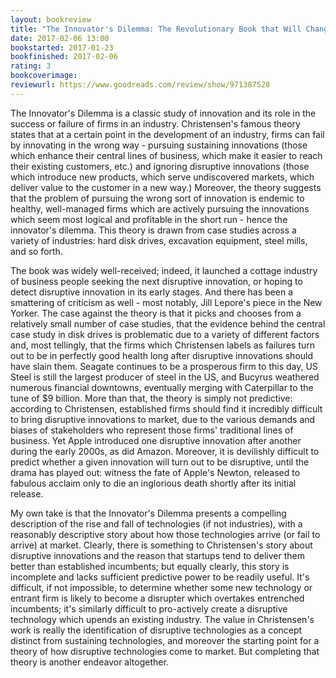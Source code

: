 ```yaml
---
layout: bookreview
title: "The Innovator's Dilemma: The Revolutionary Book that Will Change the Way You Do Business"
date: 2017-02-06 13:00
bookstarted: 2017-01-23
bookfinished: 2017-02-06
rating: 3
bookcoverimage: 
reviewurl: https://www.goodreads.com/review/show/971387528
---
```


The Innovator's Dilemma is a classic study of innovation and its role in the success or failure of firms in an industry. Christensen's famous theory states that at a certain point in the development of an industry, firms can fail by innovating in the wrong way - pursuing sustaining innovations (those which enhance their central lines of business, which make it easier to reach their existing customers, etc.) and ignoring disruptive innovations (those which introduce new products, which serve undiscovered markets, which deliver value to the customer in a new way.) Moreover, the theory suggests that the problem of pursuing the wrong sort of innovation is endemic to healthy, well-managed firms which are actively pursuing the innovations which seem most logical and profitable in the short run - hence the innovator's dilemma. This theory is drawn from case studies across a variety of industries: hard disk drives, excavation equipment, steel mills, and so forth. 



The book was widely well-received; indeed, it launched a cottage industry of business people seeking the next disruptive innovation, or hoping to detect disruptive innovation in its early stages. And there has been a smattering of criticism as well - most notably, Jill Lepore's piece in the New Yorker. The case against the theory is that it picks and chooses from a relatively small number of case studies, that the evidence behind the central case study in disk drives is problematic due to a variety of different factors and, most tellingly, that the firms which Christensen labels as failures turn out to be in perfectly good health long after disruptive innovations should have slain them. Seagate continues to be a prosperous firm to this day, US Steel is still the largest producer of steel in the US, and Bucyrus weathered numerous financial downtowns, eventually merging with Caterpillar to the tune of $9 billion. More than that, the theory is simply not predictive: according to Christensen, established firms should find it incredibly difficult to bring disruptive innovations to market, due to the various demands and biases of stakeholders who represent those firms' traditional lines of business. Yet Apple introduced one disruptive innovation after another during the early 2000s, as did Amazon. Moreover, it is devilishly difficult to predict whether a given innovation will turn out to be disruptive, until the drama has played out: witness the fate of Apple's Newton, released to fabulous acclaim only to die an inglorious death shortly after its initial release.



My own take is that the Innovator's Dilemma presents a compelling description of the rise and fall of technologies (if not industries), with a reasonably descriptive story about how those technologies arrive (or fail to arrive) at market. Clearly, there is something to Christensen's story about disruptive innovations and the reason that startups tend to deliver them better than established incumbents; but equally clearly, this story is incomplete and lacks sufficient predictive power to be readily useful. It's difficult, if not impossible, to determine whether some new technology or entrant firm is likely to become a disrupter which overtakes entrenched incumbents; it's similarly difficult to pro-actively create a disruptive technology which upends an existing industry. The value in Christensen's work is really the identification of disruptive technologies as a concept distinct from sustaining technologies, and moreover the starting point for a theory of how disruptive technologies come to market. But completing that theory is another endeavor altogether.